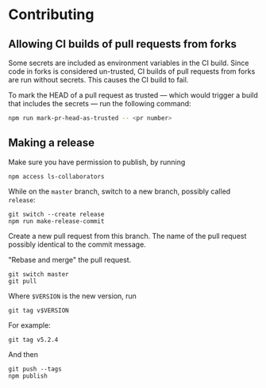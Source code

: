 # Contributing

## Allowing CI builds of pull requests from forks

Some secrets are included as environment variables in the CI build.
Since code in forks is considered un-trusted,
CI builds of pull requests from forks are run without secrets.
This causes the CI build to fail.

To mark the HEAD of a pull request as trusted
— which would trigger a build that includes the secrets —
run the following command:

```sh
npm run mark-pr-head-as-trusted -- <pr number>
```

## Making a release

Make sure you have permission to publish, by running

    npm access ls-collaborators

While on the `master` branch, switch to a new branch, possibly called `release`:

    git switch --create release
    npm run make-release-commit

Create a new pull request from this branch. The name of the pull request possibly identical to the commit message.

"Rebase and merge" the pull request.

    git switch master
    git pull

Where `$VERSION` is the new version, run

    git tag v$VERSION

For example:

    git tag v5.2.4

And then

    git push --tags
    npm publish
